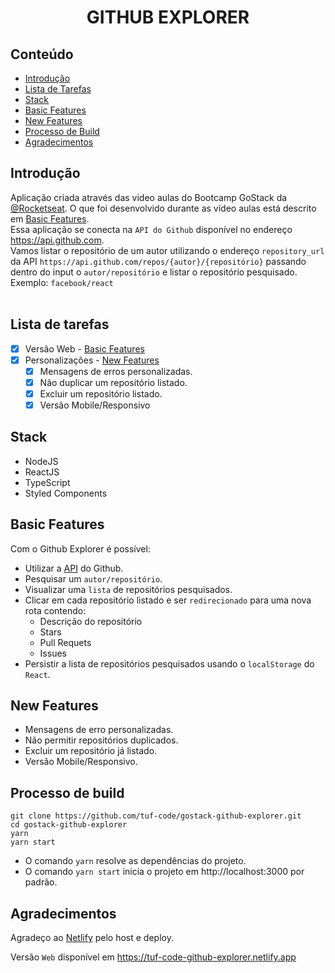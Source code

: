 <h1 align="center">GITHUB EXPLORER</h1>

## Conteúdo

- [Introdução](#introdução)
- [Lista de Tarefas](#lista-de-tarefas)
- [Stack](#stack)
- [Basic Features](#basic-features)
- [New Features](#new-features)
- [Processo de Build](#processo-de-build)
- [Agradecimentos](#agradecimentos)

## Introdução

Aplicação criada através das video aulas do Bootcamp GoStack da [@Rocketseat](https://github.com/rocketseat). O que foi desenvolvido durante as vídeo aulas está descrito em [Basic Features](#basic-features).
<br>
Essa aplicação se conecta na `API do Github` disponível no endereço <https://api.github.com>.
<br>
Vamos listar o repositório de um autor utilizando o endereço `repository_url` da API `https://api.github.com/repos/{autor}/{repositório}` passando dentro do input o `autor/repositório` e listar o repositório pesquisado.
<br>
Exemplo: `facebook/react`
<br>
<br>

## Lista de tarefas

- [x] Versão Web - [Basic Features](#basic-features)
- [x] Personalizações - [New Features](#new-features)
  - [x] Mensagens de erros personalizadas.
  - [x] Não duplicar um repositório listado.
  - [x] Excluir um repositório listado.
  - [x] Versão Mobile/Responsivo

## Stack

- NodeJS
- ReactJS
- TypeScript
- Styled Components

## Basic Features

Com o Github Explorer é possível:

* Utilizar a [API](https://api.github.com) do Github.
* Pesquisar um `autor/repositório`.
* Visualizar uma `lista` de repositórios pesquisados.
* Clicar em cada repositório listado e ser `redirecionado` para uma nova rota contendo:
  * Descrição do repositório
  * Stars
  * Pull Requets
  * Issues
* Persistir a lista de repositórios pesquisados usando o `localStorage` do `React`.

## New Features
  * Mensagens de erro personalizadas.
  * Não permitir repositórios duplicados.
  * Excluir um repositório já listado.
  * Versão Mobile/Responsivo.

## Processo de build

```shell
git clone https://github.com/tuf-code/gostack-github-explorer.git
cd gostack-github-explorer
yarn
yarn start
```
- O comando `yarn` resolve as dependências do projeto.
- O comando `yarn start` inicia o projeto em http://localhost:3000 por padrão.

## Agradecimentos

Agradeço ao [Netlify](https://www.netlify.com) pelo host e deploy.

Versão `Web` disponível em https://tuf-code-github-explorer.netlify.app
